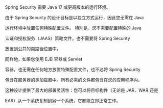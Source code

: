 Spring Security 需要 Java 17 或更高版本的运行环境。

由于 Spring Security 的设计目标是以独立方式运行，因此您无需在 Java
运行环境中放置任何特殊配置文件。 特别是，您不需要配置特殊的 Java
认证和授权服务（JAAS）策略文件，也不需要将 Spring Security
放置到公共的类路径位置中。

同样地，如果您使用 EJB 容器或 Servlet
容器，也无需在任何地方放置特殊配置文件，也不必将 Spring Security
包含在服务器的类加载器中。所有必需的文件都包含在您的应用程序内。

这种设计提供了最大的部署灵活性：您可以将目标构件（无论是 JAR、WAR 还是
EAR）从一个系统复制到另一个系统，它都能立即正常工作。
